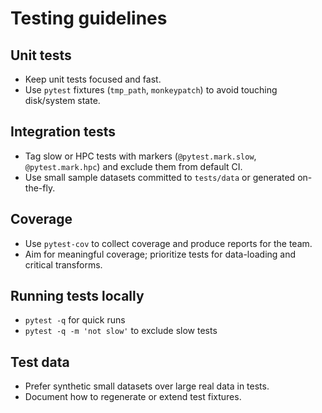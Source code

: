 # Testing guidelines

## Unit tests

- Keep unit tests focused and fast.
- Use `pytest` fixtures (`tmp_path`, `monkeypatch`) to avoid touching disk/system state.

## Integration tests

- Tag slow or HPC tests with markers (`@pytest.mark.slow`, `@pytest.mark.hpc`) and exclude them from default CI.
- Use small sample datasets committed to `tests/data` or generated on-the-fly.

## Coverage

- Use `pytest-cov` to collect coverage and produce reports for the team.
- Aim for meaningful coverage; prioritize tests for data-loading and critical transforms.

## Running tests locally

- `pytest -q` for quick runs
- `pytest -q -m 'not slow'` to exclude slow tests

## Test data

- Prefer synthetic small datasets over large real data in tests.
- Document how to regenerate or extend test fixtures.